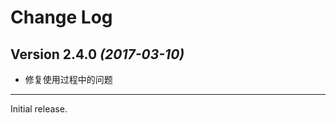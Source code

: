 Change Log
==========

Version 2.4.0 *(2017-03-10)*
----------------------------

 * 修复使用过程中的问题

----------------------------

Initial release.
